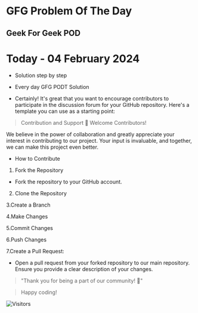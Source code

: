 
# GFG Problem Of The Day
## Geek For Geek POD




# Today - 04 February 2024


- Solution  step by step 

- Every day GFG PODT Solution 





- Certainly! It's great that you want to encourage contributors to participate in the discussion forum for your GitHub repository. Here's a template you can use as a starting point:

> Contribution and Support
> 🚀 Welcome Contributors!

We believe in the power of collaboration and greatly appreciate your interest in contributing to our project. Your input is invaluable, and together, we can make this project even better.

 - How to Contribute
 1. Fork the Repository

 - Fork the repository to your GitHub account.
 2. Clone the Repository

 3.Create a Branch

 4.Make Changes

 5.Commit Changes

 6.Push Changes

 7.Create a Pull Request:

 - Open a pull request from your forked repository to our main repository. Ensure you provide a clear description of your changes.

> "Thank you for being a part of our community! 🙌"

> Happy coding!

![Visitors](https://shields.io/badge/dynamic/json?label=Visitors&query=%24.value&url=https%3A%2F%2Fapi.countapi.xyz%2Fget%2FSujitmaurya123%2Fyour-repository%2Fvisits%3Fstyle%3Dflat-square)
